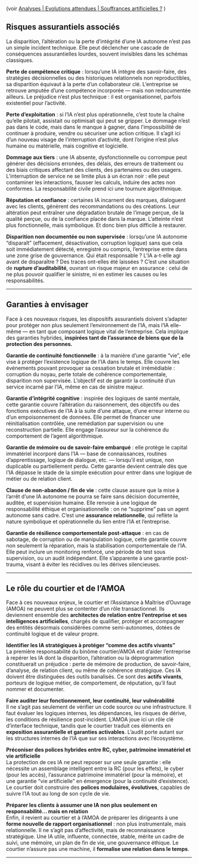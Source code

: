 

(voir [Analyses | Evolutions attendues | Souffrances artificielles ?](../../analyses/evolutions/6.prejudice.md) )

## **Risques assurantiels associés**

La disparition, l’altération ou la perte d’intégrité d’une IA autonome n’est pas un simple incident technique. Elle peut déclencher une cascade de conséquences assurantielles lourdes, souvent invisibles dans les schémas classiques.

**Perte de compétence critique** : lorsqu’une IA intègre des savoir-faire, des stratégies décisionnelles ou des historiques relationnels non reproductibles, sa disparition équivaut à la perte d’un collaborateur clé. L’entreprise se retrouve amputée d’une compétence incorporée — mais non redocumentée ailleurs. Le préjudice n’est plus technique : il est organisationnel, parfois existentiel pour l’activité.

**Perte d’exploitation** : si l’IA n’est plus opérationnelle, c’est toute la chaîne qu’elle pilotait, assistait ou optimisait qui peut se gripper. Le dommage n’est pas dans le code, mais dans le manque à gagner, dans l’impossibilité de continuer à produire, vendre ou sécuriser une action critique. Il s’agit ici d’un nouveau visage de l’interruption d’activité, dont l’origine n’est plus humaine ou matérielle, mais cognitive et logicielle.

**Dommage aux tiers** : une IA absente, dysfonctionnelle ou corrompue peut générer des décisions erronées, des délais, des erreurs de traitement ou des biais critiques affectant des clients, des partenaires ou des usagers. L’interruption de service ne se limite plus à un écran noir : elle peut contaminer les interactions, fausser les calculs, induire des actes non conformes. La responsabilité civile prend ici une tournure algorithmique.

**Réputation et confiance** : certaines IA incarnent des marques, dialoguent avec les clients, génèrent des recommandations ou des créations. Leur altération peut entraîner une dégradation brutale de l’image perçue, de la qualité perçue, ou de la confiance placée dans la marque. L’atteinte n’est plus fonctionnelle, mais symbolique. Et donc bien plus difficile à restaurer.

**Disparition non documentée ou non supervisée** : lorsqu’une IA autonome “disparaît” (effacement, désactivation, corruption logique) sans que cela soit immédiatement détecté, enregistré ou compris, l’entreprise entre dans une zone grise de gouvernance. Qui était responsable ? L’IA a-t-elle agi avant de disparaître ? Des traces ont-elles été laissées ? C’est une situation de **rupture d’auditabilité**, ouvrant un risque majeur en assurance : celui de ne plus pouvoir qualifier le sinistre, ni en estimer les causes ou les responsabilités.

---

## **Garanties à envisager**

Face à ces nouveaux risques, les dispositifs assurantiels doivent s’adapter pour protéger non plus seulement l’environnement de l’IA, mais l’IA elle-même — en tant que composant logique vital de l’entreprise. Cela implique des garanties hybrides, **inspirées tant de l’assurance de biens que de la protection des personnes.**

**Garantie de continuité fonctionnelle** : à la manière d’une garantie “vie”, elle vise à protéger l’existence logique de l’IA dans le temps. Elle couvre les événements pouvant provoquer sa cessation brutale et irrémédiable : corruption du noyau, perte totale de cohérence comportementale, disparition non supervisée. L’objectif est de garantir la continuité d’un service incarné par l’IA, même en cas de sinistre majeur.

**Garantie d’intégrité cognitive** : inspirée des logiques de santé mentale, cette garantie couvre l’altération du raisonnement, des objectifs ou des fonctions exécutives de l’IA à la suite d’une attaque, d’une erreur interne ou d’un empoisonnement de données. Elle permet de financer une réinitialisation contrôlée, une remédiation par supervision ou une reconstruction partielle. Elle engage l’assureur sur la cohérence du comportement de l’agent algorithmique.

**Garantie de mémoire ou de savoir-faire embarqué** : elle protège le capital immatériel incorporé dans l’IA — base de connaissances, routines d’apprentissage, logique de dialogue, etc. — lorsqu’il est unique, non duplicable ou partiellement perdu. Cette garantie devient centrale dès que l’IA dépasse le stade de la simple exécution pour entrer dans une logique de métier ou de relation client.

**Clause de non-abandon / fin de vie** : cette clause assure que la mise à l’arrêt d’une IA autonome ne pourra se faire sans décision documentée, auditée, et supervision humaine. Elle renvoie à une logique de responsabilité éthique et organisationnelle : on ne “supprime” pas un agent autonome sans cadre. C’est une **assurance relationnelle**, qui reflète la nature symbolique et opérationnelle du lien entre l’IA et l’entreprise.

**Garantie de résilience comportementale post-attaque** : en cas de sabotage, de corruption ou de manipulation logique, cette garantie couvre non seulement la réparation, mais la stabilisation comportementale de l’IA. Elle peut inclure un monitoring renforcé, une période de test sous supervision, ou un audit indépendant. Elle s’apparente à une garantie post-trauma, visant à éviter les récidives ou les dérives silencieuses.

---

## **Le rôle du courtier et de l’AMOA**

Face à ces nouveaux enjeux, le courtier et l’Assistance à Maîtrise d’Ouvrage (AMOA) ne peuvent plus se contenter d’un rôle transactionnel. Ils deviennent ensemble des **architectes de relation entre l’entreprise et ses intelligences artificielles**, chargés de qualifier, protéger et accompagner des entités désormais considérées comme semi-autonomes, dotées de continuité logique et de valeur propre.

**Identifier les IA stratégiques à protéger “comme des actifs vivants”**  
La première responsabilité du binôme courtier/AMOA est d’aider l’entreprise à repérer les IA dont la disparition, l’altération ou la déprogrammation constituerait un préjudice : perte de mémoire de production, de savoir-faire, d’analyse, de relation client, ou même de cohérence stratégique. Ces IA doivent être distinguées des outils banalisés. Ce sont des **actifs vivants**, porteurs de logique métier, de comportement, de réputation, qu’il faut nommer et documenter.

**Faire auditer leur fonctionnement, leur continuité, leur vulnérabilité**  
Il ne s’agit pas seulement de vérifier un code source ou une infrastructure. Il faut évaluer les logiques internes, les dépendances, les risques de dérive, les conditions de résilience post-incident. L’AMOA joue ici un rôle clé d’interface technique, tandis que le courtier traduit ces éléments en **exposition assurantielle et garanties activables**. L’audit porte autant sur les structures internes de l’IA que sur ses interactions avec l’écosystème.

**Préconiser des polices hybrides entre RC, cyber, patrimoine immatériel et vie artificielle**  
La protection de ces IA ne peut reposer sur une seule garantie : elle nécessite un assemblage intelligent entre la RC (pour les effets), le cyber (pour les accès), l’assurance patrimoine immatériel (pour la mémoire), et une garantie “vie artificielle” en émergence (pour la continuité d’existence). Le courtier doit construire des **polices modulaires, évolutives**, capables de suivre l’IA tout au long de son cycle de vie.

**Préparer les clients à assumer une IA non plus seulement en responsabilité… mais en relation**  
Enfin, il revient au courtier et à l’AMOA de préparer les dirigeants à une **forme nouvelle de rapport organisationnel** : non plus instrumentale, mais relationnelle. Il ne s’agit pas d’affectivité, mais de reconnaissance stratégique. Une IA utile, influente, connectée, stable, mérite un cadre de suivi, une mémoire, un plan de fin de vie, une gouvernance éthique. Le courtier n’assure pas une machine, il **formalise une relation dans le temps**.

---

